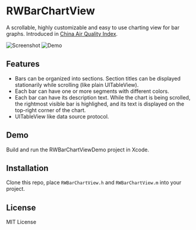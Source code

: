 RWBarChartView
==============

A scrollable, highly customizable and easy to use charting view for bar graphs. Introduced in [China Air Quality Index](http://air.fresh-ideas.cc).

![Screenshot](https://raw.github.com/eternityz/RWBarChartView/master/Screenshots/screenshot.jpg)
![Demo](https://raw.github.com/eternityz/RWBarChartView/master/Screenshots/demo.gif)

## Features

- Bars can be organized into sections. Section titles can be displayed stationarily while scrolling (like plain UITableView).
- Each bar can have one or more segments with different colors.
- Each bar can have its description text. While the chart is being scrolled, the rightmost visible bar is highlighed, and its text is displayed on the top-right corner of the chart.
- UITableView like data source protocol.

## Demo

Build and run the RWBarChartViewDemo project in Xcode.

## Installation

Clone this repo, place `RWBarChartView.h` and `RWBarChartView.m` into your project.

## License
MIT License
